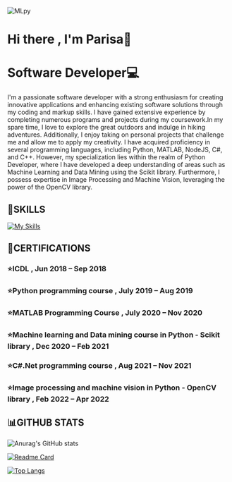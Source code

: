 ![MLpy](https://github.com/ParisaRoozgarian/ParisaRoozgarian/assets/107187797/8df8df51-cc5e-4acd-8c57-95805e65d4c3)

# Hi there , I'm Parisa👋
# Software Developer💻
I'm a passionate software developer with a strong enthusiasm for creating innovative applications and enhancing existing software solutions through my coding and markup skills. I have gained extensive experience by completing numerous programs and projects during my coursework.In my spare time, I love to explore the great outdoors and indulge in hiking adventures. Additionally, I enjoy taking on personal projects that challenge me and allow me to apply my creativity.
I have acquired proficiency in several programming languages, including Python, MATLAB, NodeJS, C#, and C++. However, my specialization lies within the realm of Python Developer, where I have developed a deep understanding of areas such as Machine Learning and Data Mining using the Scikit library. Furthermore, I possess expertise in Image Processing and Machine Vision, leveraging the power of the OpenCV library.

## 📖**SKILLS** 
[![My Skills](https://skillicons.dev/icons?i=linkedin,cs,cpp,visualstudio,py,matlab,js)](https://skillicons.dev)


## 📖**CERTIFICATIONS** 
### ⭐ICDL , Jun 2018 – Sep 2018 
### ⭐Python programming course , July 2019 – Aug 2019 
### ⭐MATLAB Programming Course , July 2020 – Nov 2020  
### ⭐Machine learning and Data mining course in Python - Scikit library  , Dec 2020 – Feb 2021 
### ⭐C#.Net programming course , Aug 2021 – Nov 2021 
### ⭐Image processing and machine vision in Python - OpenCV library , Feb 2022 – Apr 2022 


## 📊GITHUB STATS
![Anurag's GitHub stats](https://github-readme-stats.vercel.app/api?username=ParisaRoozgarian&show_icons=true&theme=dracula)<br/>

[![Readme Card](https://github-readme-stats.vercel.app/api/pin/?username=ParisaRoozgarian&repo=GradeRegistration-UnitSelectionSystem&theme=dracula)](https://github.com/ParisaRoozgarian/GradeRegistration-UnitSelectionSystem)<br/>

[![Top Langs](https://github-readme-stats.vercel.app/api/top-langs/?username=ParisaRoozgarian&hide_progress=true&theme=dracula)](https://github.com/ParisaRoozgarian/github-readme-stats)

